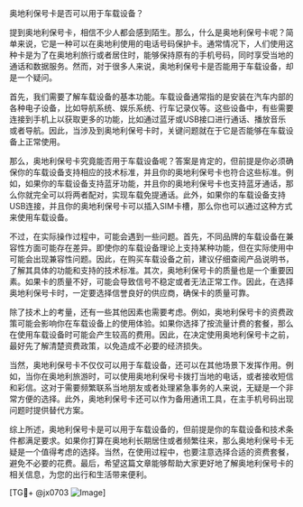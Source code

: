奥地利保号卡是否可以用于车载设备？

提到奥地利保号卡，相信不少人都会感到陌生。那么，什么是奥地利保号卡呢？简单来说，它是一种可以在奥地利使用的电话号码保护卡。通常情况下，人们使用这种卡是为了在奥地利旅行或者居住时，能够保持原有的手机号码，同时享受当地的通话和数据服务。然而，对于很多人来说，奥地利保号卡是否能用于车载设备，却是一个疑问。

首先，我们需要了解车载设备的基本功能。车载设备通常指的是安装在汽车内部的各种电子设备，比如导航系统、娱乐系统、行车记录仪等。这些设备中，有些需要连接到手机上以获取更多的功能，比如通过蓝牙或USB接口进行通话、播放音乐或者导航。因此，当涉及到奥地利保号卡时，关键问题就在于它是否能够在车载设备上正常使用。

那么，奥地利保号卡究竟能否用于车载设备呢？答案是肯定的，但前提是你必须确保你的车载设备支持相应的技术标准，并且你的奥地利保号卡也符合这些标准。例如，如果你的车载设备支持蓝牙功能，并且你的奥地利保号卡也支持蓝牙通话，那么你就完全可以将两者配对，实现车载免提通话。此外，如果你的车载设备支持USB连接，并且你的奥地利保号卡可以插入SIM卡槽，那么你也可以通过这种方式来使用车载设备。

不过，在实际操作过程中，可能会遇到一些问题。首先，不同品牌的车载设备在兼容性方面可能存在差异。即使你的车载设备理论上支持某种功能，但在实际使用中可能会出现兼容性问题。因此，在购买车载设备之前，建议仔细查阅产品说明书，了解其具体的功能和支持的技术标准。其次，奥地利保号卡的质量也是一个重要因素。如果卡的质量不好，可能会导致信号不稳定或者无法正常工作。因此，在选择奥地利保号卡时，一定要选择信誉良好的供应商，确保卡的质量可靠。

除了技术上的考量，还有一些其他因素也需要考虑。例如，奥地利保号卡的资费政策可能会影响你在车载设备上的使用体验。如果你选择了按流量计费的套餐，那么在使用车载设备时可能会产生较高的费用。因此，在决定使用奥地利保号卡之前，最好先了解清楚资费政策，以免造成不必要的经济损失。

当然，奥地利保号卡不仅仅可以用于车载设备，还可以在其他场景下发挥作用。例如，当你在奥地利旅游时，可以使用奥地利保号卡拨打当地的电话，或者接收短信和彩信。这对于需要频繁联系当地朋友或者处理紧急事务的人来说，无疑是一个非常方便的选择。此外，奥地利保号卡还可以作为备用通讯工具，在主手机号码出现问题时提供替代方案。

综上所述，奥地利保号卡是可以用于车载设备的，但前提是你的车载设备和技术条件都满足要求。如果你打算在奥地利长期居住或者频繁往来，那么奥地利保号卡无疑是一个值得考虑的选择。当然，在使用过程中，也要注意选择合适的资费套餐，避免不必要的花费。最后，希望这篇文章能够帮助大家更好地了解奥地利保号卡的相关信息，为您的出行和生活带来便利。

[TG💪+ @jx0703 ![Image](https://github.com/user-attachments/assets/dbca1d08-cadb-493c-b0ec-ad6f7a83f270)]